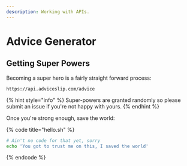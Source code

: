 ```yaml
---
description: Working with APIs.
---
```


# Advice Generator

## Getting Super Powers

Becoming a super hero is a fairly straight forward process:

```
https://api.adviceslip.com/advice
```

{% hint style="info" %}
 Super-powers are granted randomly so please submit an issue if you're not happy with yours.
{% endhint %}

Once you're strong enough, save the world:

{% code title="hello.sh" %}
```bash
# Ain't no code for that yet, sorry
echo 'You got to trust me on this, I saved the world'
```
{% endcode %}



